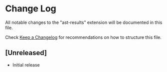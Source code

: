 # Change Log

All notable changes to the "ast-results" extension will be documented in this file.

Check [Keep a Changelog](http://keepachangelog.com/) for recommendations on how to structure this file.

## [Unreleased]

- Initial release